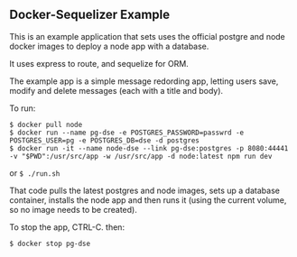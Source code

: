 Docker-Sequelizer Example
-------------------------

This is an example application that sets uses the official postgre and node docker images to deploy a node app with a database.

It uses express to route, and sequelize for ORM.

The example app is a simple message redording app, letting users save, modify and delete messages (each with a title and body).

To run:
```$ docker pull postgres
$ docker pull node
$ docker run --name pg-dse -e POSTGRES_PASSWORD=passwrd -e POSTGRES_USER=pg -e POSTGRES_DB=dse -d postgres
$ docker run -it --name node-dse --link pg-dse:postgres -p 8080:44441 -v "$PWD":/usr/src/app -w /usr/src/app -d node:latest npm run dev
```
or
```$ ./run.sh```
	
That code pulls the latest postgres and node images, sets up a database container, installs the node app and then runs it (using the current volume, so no image needs to be created).

To stop the app, CTRL-C. then:
```$ docker stop node-dse
$ docker stop pg-dse
```